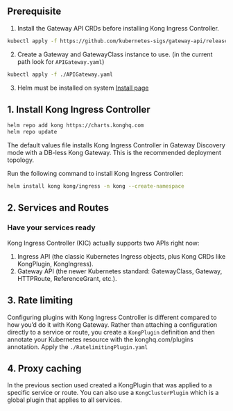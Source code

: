 ## Prerequisite

1. Install the Gateway API CRDs before installing Kong Ingress Controller.

```bash
kubectl apply -f https://github.com/kubernetes-sigs/gateway-api/releases/download/v1.3.0/standard-install.yaml
```

2. Create a Gateway and GatewayClass instance to use. (in the current path look for `APIGateway.yaml`)

```bash
kubectl apply -f ./APIGateway.yaml
```

3. Helm must be installed on system
   [Install page](https://helm.sh/docs/intro/install/)

## 1. Install Kong Ingress Controller

```bash
helm repo add kong https://charts.konghq.com
helm repo update

```

The default values file installs Kong Ingress Controller in Gateway Discovery mode with a DB-less Kong Gateway. This is the recommended deployment topology.

Run the following command to install Kong Ingress Controller:

```bash
helm install kong kong/ingress -n kong --create-namespace
```

## 2. Services and Routes

### Have your services ready

Kong Ingress Controller (KIC) actually supports two APIs right now:

1. Ingress API (the classic Kubernetes Ingress objects, plus Kong CRDs like KongPlugin, KongIngress).
2. Gateway API (the newer Kubernetes standard: GatewayClass, Gateway, HTTPRoute, ReferenceGrant, etc.).

## 3. Rate limiting

Configuring plugins with Kong Ingress Controller is different compared to how you’d do it with Kong Gateway. Rather than attaching a configuration directly to a service or route, you create a `KongPlugin` definition and then annotate your Kubernetes resource with the konghq.com/plugins annotation.
Apply the `./RatelimitingPlugin.yaml`

## 4. Proxy caching

In the previous section used created a KongPlugin that was applied to a specific service or route. You can also use a `KongClusterPlugin` which is a global plugin that applies to all services.